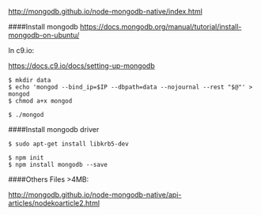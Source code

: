 http://mongodb.github.io/node-mongodb-native/index.html

####Install mongodb
https://docs.mongodb.org/manual/tutorial/install-mongodb-on-ubuntu/

In c9.io:

https://docs.c9.io/docs/setting-up-mongodb

```
$ mkdir data
$ echo 'mongod --bind_ip=$IP --dbpath=data --nojournal --rest "$@"' > mongod
$ chmod a+x mongod

$ ./mongod
```

####Install mongodb driver
```
$ sudo apt-get install libkrb5-dev

$ npm init
$ npm install mongodb --save
```


####Others
Files >4MB:

http://mongodb.github.io/node-mongodb-native/api-articles/nodekoarticle2.html

